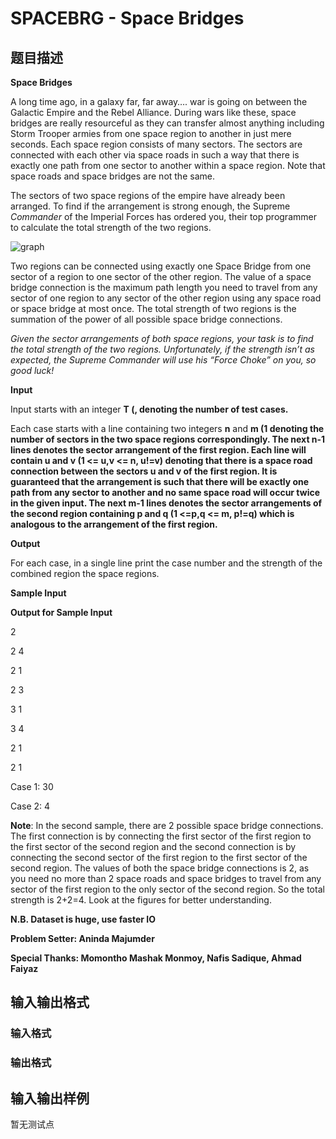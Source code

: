 # SPACEBRG - Space Bridges

## 题目描述

**Space Bridges**

A long time ago, in a galaxy far, far away…. war is going on between the Galactic Empire and the Rebel Alliance. During wars like these, space bridges are really resourceful as they can transfer almost anything including Storm Trooper armies from one space region to another in just mere seconds. Each space region consists of many sectors. The sectors are connected with each other via space roads in such a way that there is exactly one path from one sector to another within a space region. Note that space roads and space bridges are not the same.

The sectors of two space regions of the empire have already been arranged. To find if the arrangement is strong enough, the Supreme _Commander_ of the Imperial Forces has ordered you, their top programmer to calculate the total strength of the two regions.

![graph](http://dl.dropboxusercontent.com/u/34972503/aninda.png)

Two regions can be connected using exactly one Space Bridge from one sector of a region to one sector of the other region. The value of a space bridge connection is the maximum path length you need to travel from any sector of one region to any sector of the other region using any space road or space bridge at most once. The total strength of two regions is the summation of the power of all possible space bridge connections.

_Given the sector arrangements of both space regions, your task is to find the total strength of the two regions. Unfortunately, if the strength isn’t as expected, the Supreme Commander will use his “Force Choke” on you, so good luck!_

**Input**

Input starts with an integer **T (, denoting the number of test cases.**

Each case starts with a line containing two integers **n** and **m (1 denoting the number of sectors in the two space regions correspondingly. The next **n-1** lines denotes the sector arrangement of the first region. Each line will contain **u** and **v (1 <= u,v <= n, u!=v)** denoting that there is a space road connection between the sectors **u** and **v** of the first region. It is guaranteed that the arrangement is such that there will be exactly one path from any sector to another and no same space road will occur twice in the given input. The next **m-1** lines denotes the sector arrangements of the second region containing **p** and **q (1 <=p,q <= m, p!=q)** which is analogous to the arrangement of the first region.**

**Output**

For each case, in a single line print the case number and the strength of the combined region the space regions.

**Sample Input**

**Output for Sample Input**

2

2 4

2 1

2 3

3 1

3 4

2 1

2 1

Case 1: 30

Case 2: 4

**Note**: In the second sample, there are 2 possible space bridge connections. The first connection is by connecting the first sector of the first region to the first sector of the second region and the second connection is by connecting the second sector of the first region to the first sector of the second region. The values of both the space bridge connections is 2, as you need no more than 2 space roads and space bridges to travel from any sector of the first region to the only sector of the second region. So the total strength is 2+2=4. Look at the figures for better understanding.

**N.B. Dataset is huge, use faster IO**

**Problem Setter: Aninda Majumder**

**Special Thanks: Momontho Mashak Monmoy, Nafis Sadique, Ahmad Faiyaz**

## 输入输出格式

### 输入格式

### 输出格式

## 输入输出样例

暂无测试点

